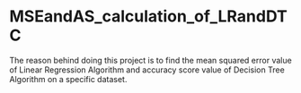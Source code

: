 # MSEandAS_calculation_of_LRandDTC
The reason behind doing this project is to find the mean squared error value of Linear Regression Algorithm and accuracy score value of Decision Tree Algorithm on a specific dataset.
